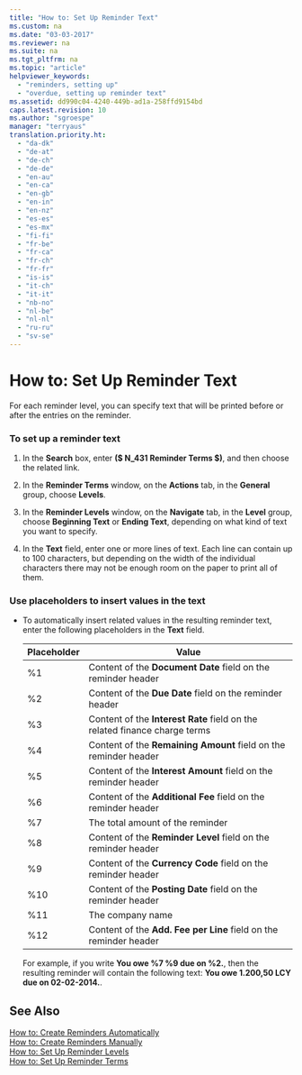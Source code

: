 ```yaml
---
title: "How to: Set Up Reminder Text"
ms.custom: na
ms.date: "03-03-2017"
ms.reviewer: na
ms.suite: na
ms.tgt_pltfrm: na
ms.topic: "article"
helpviewer_keywords: 
  - "reminders, setting up"
  - "overdue, setting up reminder text"
ms.assetid: dd990c04-4240-449b-ad1a-258ffd9154bd
caps.latest.revision: 10
ms.author: "sgroespe"
manager: "terryaus"
translation.priority.ht: 
  - "da-dk"
  - "de-at"
  - "de-ch"
  - "de-de"
  - "en-au"
  - "en-ca"
  - "en-gb"
  - "en-in"
  - "en-nz"
  - "es-es"
  - "es-mx"
  - "fi-fi"
  - "fr-be"
  - "fr-ca"
  - "fr-ch"
  - "fr-fr"
  - "is-is"
  - "it-ch"
  - "it-it"
  - "nb-no"
  - "nl-be"
  - "nl-nl"
  - "ru-ru"
  - "sv-se"
---
```

# How to: Set Up Reminder Text
For each reminder level, you can specify text that will be printed before or after the entries on the reminder.  
  
### To set up a reminder text  
  
1.  In the **Search** box, enter **\($ N\_431 Reminder Terms $\)**, and then choose the related link.  
  
2.  In the **Reminder Terms** window, on the **Actions** tab, in the **General** group, choose **Levels**.  
  
3.  In the **Reminder Levels** window, on the **Navigate** tab, in the **Level** group, choose **Beginning Text** or **Ending Text**, depending on what kind of text you want to specify.  
  
4.  In the **Text** field, enter one or more lines of text. Each line can contain up to 100 characters, but depending on the width of the individual characters there may not be enough room on the paper to print all of them.  
  
### Use placeholders to insert values in the text  
  
-   To automatically insert related values in the resulting reminder text, enter the following placeholders in the **Text** field.  
  
    |Placeholder|Value|  
    |-----------------|-----------|  
    |%1|Content of the **Document Date** field on the reminder header|  
    |%2|Content of the **Due Date** field on the reminder header|  
    |%3|Content of the **Interest Rate** field on the related finance charge terms|  
    |%4|Content of the **Remaining Amount** field on the reminder header|  
    |%5|Content of the **Interest Amount** field on the reminder header|  
    |%6|Content of the **Additional Fee** field on the reminder header|  
    |%7|The total amount of the reminder|  
    |%8|Content of the **Reminder Level** field on the reminder header|  
    |%9|Content of the **Currency Code** field on the reminder header|  
    |%10|Content of the **Posting Date** field on the reminder header|  
    |%11|The company name|  
    |%12|Content of the **Add. Fee per Line** field on the reminder header|  
  
     For example, if you write **You owe %7 %9 due on %2.**, then the resulting reminder will contain the following text: **You owe 1.200,50 LCY due on 02\-02\-2014.**.  
  
## See Also  
 [How to: Create Reminders Automatically](../Finance/how-to-create-reminders-automatically.md)   
 [How to: Create Reminders Manually](../Finance/how-to-create-reminders-manually.md)   
 [How to: Set Up Reminder Levels](../Finance/how-to-set-up-reminder-levels.md)   
 [How to: Set Up Reminder Terms](../Finance/how-to-set-up-reminder-terms.md)